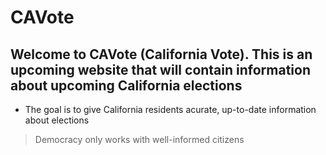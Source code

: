 # CAVote
## Welcome to CAVote (California Vote). This is an upcoming website that will contain information about upcoming California elections
- The goal is to give California residents acurate, up-to-date information about elections
> Democracy only works with well-informed citizens


